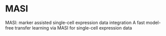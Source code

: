 # MASI

MASI: marker assisted single-cell expression data integration
A fast model-free transfer learning via MASI for single-cell expression data
